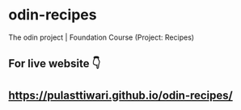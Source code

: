 # odin-recipes
The odin project | Foundation Course (Project: Recipes)

## For live website 👇

## https://pulasttiwari.github.io/odin-recipes/
